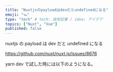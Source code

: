 ```yaml
---
title: "Nuxtjsのpayloadはdevだとundefinedになる"
emoji: "🪤"
type: "tech" # tech: 技術記事 / idea: アイデア
topics: ["Nuxt", "Vue"]
published: false
---
```


nuxtjs の payload は dev だと undefined になる

https://github.com/nuxt/nuxt.js/issues/8676

yarn dev で試した時には以下のようになる。
